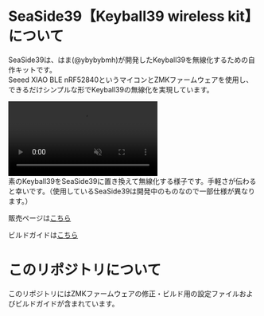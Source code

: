 # SeaSide39【Keyball39 wireless kit】 について

SeaSide39は、はま(@ybybybmh)が開発したKeyball39を無線化するための自作キットです。\
Seeed XIAO BLE nRF52840というマイコンとZMKファームウェアを使用し、できるだけシンプルな形でKeyball39の無線化を実現しています。

<div><video controls src="https://github.com/user-attachments/assets/3d5d6f6d-1471-4f76-9b5a-f62b32a67766" muted="false"></video></div>
素のKeyball39をSeaSide39に置き換えて無線化する様子です。手軽さが伝わると幸いです。（使用しているSeaSide39は開発中のものなので一部仕様が異なります。）



販売ページは[こちら](https://seasideworks.booth.pm/)

ビルドガイドは[こちら](docs/buildguide.md)

# このリポジトリについて

このリポジトリにはZMKファームウェアの修正・ビルド用の設定ファイルおよびビルドガイドが含まれています。